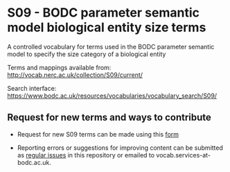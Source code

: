 # S09 - BODC parameter semantic model biological entity size terms
A controlled vocabulary for terms used in the BODC parameter semantic model to specify the size category of a biological entity 

Terms and mappings available from: http://vocab.nerc.ac.uk/collection/S09/current/

Search interface: https://www.bodc.ac.uk/resources/vocabularies/vocabulary_search/S09/

## Request for new terms and ways to contribute
- Request for new S09 terms can be made using this [form](https://docs.google.com/forms/d/e/1FAIpQLSe-ZTKJZmNT5FmyPRFsPsNt2hpB_gb6MAmm7Zp-7GSMpn5NFA/viewform?usp=pp_url&entry.1396013310=S09)

- Reporting errors or suggestions for improving content can be submitted as [regular issues](https://github.com/nvs-vocabs/L05/issues/new) in this repository or emailed to vocab.services-at-bodc.ac.uk.

